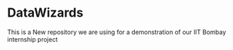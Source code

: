 # DataWizards
This is a New repository we are using for a demonstration of our IIT Bombay internship project
